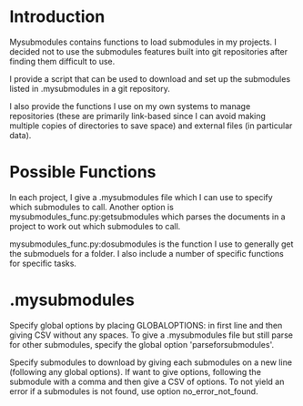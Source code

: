 # Introduction
Mysubmodules contains functions to load submodules in my projects. I decided not to use the submodules features built into git repositories after finding them difficult to use.

I provide a script that can be used to download and set up the submodules listed in .mysubmodules in a git repository.

I also provide the functions I use on my own systems to manage repositories (these are primarily link-based since I can avoid making multiple copies of directories to save space) and external files (in particular data).

# Possible Functions
In each project, I give a .mysubmodules file which I can use to specify which submodules to call. Another option is mysubmodules_func.py:getsubmodules which parses the documents in a project to work out which submodules to call.

mysubmodules_func.py:dosubmodules is the function I use to generally get the submoduels for a folder. I also include a number of specific functions for specific tasks.

# .mysubmodules
Specify global options by placing GLOBALOPTIONS: in first line and then giving CSV without any spaces. To give a .mysubmodules file but still parse for other submodules, specify the global option 'parseforsubmodules'.

Specify submodules to download by giving each submodules on a new line (following any global options). If want to give options, following the submodule with a comma and then give a CSV of options. To not yield an error if a submodules is not found, use option no_error_not_found.

